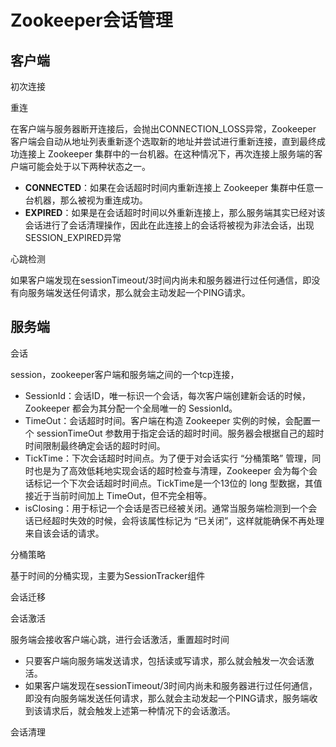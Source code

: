 # Zookeeper会话管理



## 客户端

初次连接



重连

在客户端与服务器断开连接后，会抛出CONNECTION_LOSS异常，Zookeeper 客户端会自动从地址列表重新逐个选取新的地址并尝试进行重新连接，直到最终成功连接上 Zookeeper 集群中的一台机器。在这种情况下，再次连接上服务端的客户端可能会处于以下两种状态之一。

- **CONNECTED**：如果在会话超时时间内重新连接上 Zookeeper 集群中任意一台机器，那么被视为重连成功。
- **EXPIRED**：如果是在会话超时时间以外重新连接上，那么服务端其实已经对该会话进行了会话清理操作，因此在此连接上的会话将被视为非法会话，出现SESSION_EXPIRED异常



心跳检测

如果客户端发现在sessionTimeout/3时间内尚未和服务器进行过任何通信，即没有向服务端发送任何请求，那么就会主动发起一个PING请求。

## 服务端







会话

session，zookeeper客户端和服务端之间的一个tcp连接，

- SessionId：会话ID，唯一标识一个会话，每次客户端创建新会话的时候，Zookeeper 都会为其分配一个全局唯一的 SessionId。
- TimeOut：会话超时时间。客户端在构造 Zookeeper 实例的时候，会配置一个 sessionTimeOut 参数用于指定会话的超时时间。服务器会根据自己的超时时间限制最终确定会话的超时时间。
- TickTime：下次会话超时时间点。为了便于对会话实行 “分桶策略” 管理，同时也是为了高效低耗地实现会话的超时检查与清理，Zookeeper 会为每个会话标记一个下次会话超时时间点。TickTime是一个13位的 long 型数据，其值接近于当前时间加上 TimeOut，但不完全相等。
- isClosing：用于标记一个会话是否已经被关闭。通常当服务端检测到一个会话已经超时失效的时候，会将该属性标记为 “已关闭”，这样就能确保不再处理来自该会话的请求。



分桶策略

基于时间的分桶实现，主要为SessionTracker组件





会话迁移



会话激活

服务端会接收客户端心跳，进行会话激活，重置超时时间

- 只要客户端向服务端发送请求，包括读或写请求，那么就会触发一次会话激活。
- 如果客户端发现在sessionTimeout/3时间内尚未和服务器进行过任何通信，即没有向服务端发送任何请求，那么就会主动发起一个PING请求，服务端收到该请求后，就会触发上述第一种情况下的会话激活。



会话清理